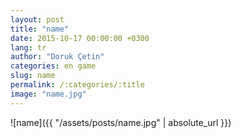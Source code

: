 ```yaml
---
layout: post
title: "name"
date: 2015-10-17 00:00:00 +0300
lang: tr
author: "Doruk Çetin"
categories: en game
slug: name
permalink: /:categories/:title
image: "name.jpg"
---
```

![name]({{ "/assets/posts/name.jpg" | absolute_url }})